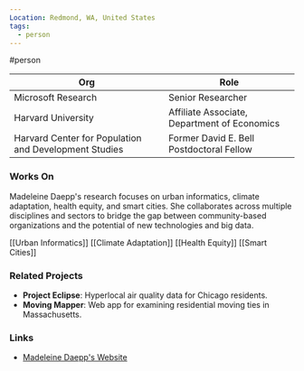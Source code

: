 ```yaml
---
Location: Redmond, WA, United States
tags:
  - person
---
```

#person

| Org                                    | Role                                       |
| -------------------------------------- | ------------------------------------------ |
| Microsoft Research                     | Senior Researcher                          |
| Harvard University                     | Affiliate Associate, Department of Economics|
| Harvard Center for Population and Development Studies | Former David E. Bell Postdoctoral Fellow     |

### Works On

Madeleine Daepp's research focuses on urban informatics, climate adaptation, health equity, and smart cities. She collaborates across multiple disciplines and sectors to bridge the gap between community-based organizations and the potential of new technologies and big data.

[[Urban Informatics]]
[[Climate Adaptation]]
[[Health Equity]]
[[Smart Cities]]

### Related Projects

- **Project Eclipse**: Hyperlocal air quality data for Chicago residents.
- **Moving Mapper**: Web app for examining residential moving ties in Massachusetts.

### Links

- [Madeleine Daepp's Website](https://www.madeleinedaepp.com)
